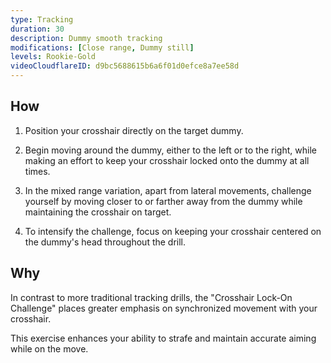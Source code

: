 ```yaml
---
type: Tracking
duration: 30
description: Dummy smooth tracking
modifications: [Close range, Dummy still]
levels: Rookie-Gold
videoCloudflareID: d9bc5688615b6a6f01d0efce8a7ee58d
---
```


## How

1. Position your crosshair directly on the target dummy.

2. Begin moving around the dummy, either to the left or to the right, while making an effort to keep your crosshair locked onto the dummy at all times.

3. In the mixed range variation, apart from lateral movements, challenge yourself by moving closer to or farther away from the dummy while maintaining the crosshair on target.

4. To intensify the challenge, focus on keeping your crosshair centered on the dummy's head throughout the drill.

## Why

In contrast to more traditional tracking drills, the "Crosshair Lock-On Challenge" places greater emphasis on synchronized movement with your crosshair.

This exercise enhances your ability to strafe and maintain accurate aiming while on the move.
